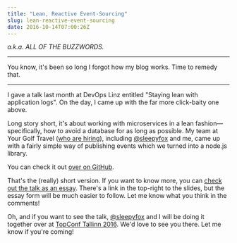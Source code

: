 ```yaml
---
title: "Lean, Reactive Event-Sourcing"
slug: lean-reactive-event-sourcing
date: 2016-10-14T07:00:26Z
---
```


*a.k.a. ALL OF THE BUZZWORDS.*

---

You know, it's been so long I forgot how my blog works. Time to remedy that.

---

I gave a talk last month at DevOps Linz entitled "Staying lean with application logs". On the day, I came up with the far more click-baity one above.

<!--more-->

Long story short, it's about working with microservices in a lean fashion—specifically, how to avoid a database for as long as possible. My team at Your Golf Travel ([who are hiring][Palatinate Group Careers]), including [@sleepyfox][] and me, came up with a fairly simple way of publishing events which we turned into a node.js library.

You can check it out [over on GitHub][ygt/microservice-logging].

That's the (really) short version. If you want to know more, you can [check out the talk as an essay][Staying Lean With Application Logs]. There's a link in the top-right to the slides, but the essay form will be much easier to follow. Let me know what you think in the comments!

Oh, and if you want to see the talk, [@sleepyfox][] and I will be doing it together over at [TopConf Tallinn 2016][]. We'd love to see you there. Let me know if you're coming!

[Palatinate Group Careers]: http://www.palatinategroup.com/
[@sleepyfox]: https://twitter.com/sleepyfox
[ygt/microservice-logging]: https://github.com/ygt/microservice-logging
[Staying Lean With Application Logs]: https://talks.samirtalwar.com/staying-lean-with-application-logs.html
[TopConf Tallinn 2016]: http://topconf.com/tallinn-2016/

